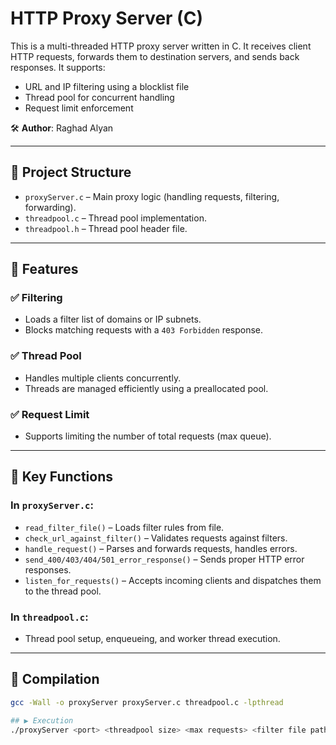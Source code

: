 # HTTP Proxy Server (C)

This is a multi-threaded HTTP proxy server written in C. It receives client HTTP requests, forwards them to destination servers, and sends back responses. It supports:

- URL and IP filtering using a blocklist file
- Thread pool for concurrent handling
- Request limit enforcement

🛠️ **Author**: Raghad Alyan  

---

## 📂 Project Structure

- `proxyServer.c` – Main proxy logic (handling requests, filtering, forwarding).
- `threadpool.c` – Thread pool implementation.
- `threadpool.h` – Thread pool header file.

---

## 🧠 Features

### ✅ Filtering
- Loads a filter list of domains or IP subnets.
- Blocks matching requests with a `403 Forbidden` response.

### ✅ Thread Pool
- Handles multiple clients concurrently.
- Threads are managed efficiently using a preallocated pool.

### ✅ Request Limit
- Supports limiting the number of total requests (max queue).

---

## 🔧 Key Functions

### In `proxyServer.c`:
- `read_filter_file()` – Loads filter rules from file.
- `check_url_against_filter()` – Validates requests against filters.
- `handle_request()` – Parses and forwards requests, handles errors.
- `send_400/403/404/501_error_response()` – Sends proper HTTP error responses.
- `listen_for_requests()` – Accepts incoming clients and dispatches them to the thread pool.

### In `threadpool.c`:
- Thread pool setup, enqueueing, and worker thread execution.

---

## 🧪 Compilation

```bash
gcc -Wall -o proxyServer proxyServer.c threadpool.c -lpthread

## ▶️ Execution
./proxyServer <port> <threadpool size> <max requests> <filter file path>

